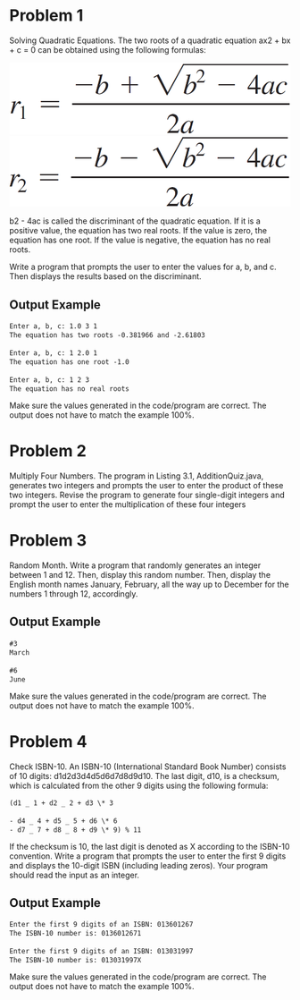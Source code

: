 # Problem 1

Solving Quadratic Equations. The two roots of a quadratic equation ax2 + bx + c = 0 can be obtained using the following formulas:

![formula 1](./attachments/upload1.png)
![formula 2](./attachments/upload2.png)

b2 - 4ac is called the discriminant of the quadratic equation. If it is a positive value, the equation has two real roots. If the value is zero, the equation has one root. If the value is negative, the equation has no real roots.

Write a program that prompts the user to enter the values for a, b, and c. Then displays the results based on the discriminant.

## Output Example
```
Enter a, b, c: 1.0 3 1
The equation has two roots -0.381966 and -2.61803

Enter a, b, c: 1 2.0 1
The equation has one root -1.0

Enter a, b, c: 1 2 3
The equation has no real roots
```
Make sure the values generated in the code/program are correct. The output does not have to match the example 100%.

# Problem 2

Multiply Four Numbers. The program in Listing 3.1, AdditionQuiz.java, generates two integers and prompts the user to enter the product of these two integers. Revise the program to generate four single-digit integers and prompt the user to enter the multiplication of these four integers

# Problem 3

Random Month. Write a program that randomly generates an integer between 1 and 12. Then, display this random number. Then, display the English month names January, February, all the way up to December for the numbers 1 through 12, accordingly.

## Output Example
```
#3
March

#6
June
```
Make sure the values generated in the code/program are correct. The output does not have to match the example 100%.

# Problem 4

Check ISBN-10. An ISBN-10 (International Standard Book Number) consists of 10 digits: d1d2d3d4d5d6d7d8d9d10. The last digit, d10, is a checksum, which is calculated from the other 9 digits using the following formula:
```
(d1 _ 1 + d2 _ 2 + d3 \* 3

- d4 _ 4 + d5 _ 5 + d6 \* 6
- d7 _ 7 + d8 _ 8 + d9 \* 9) % 11
```

If the checksum is 10, the last digit is denoted as X according to the ISBN-10
convention. Write a program that prompts the user to enter the first 9 digits and
displays the 10-digit ISBN (including leading zeros). Your program should read
the input as an integer.

## Output Example
```
Enter the first 9 digits of an ISBN: 013601267
The ISBN-10 number is: 0136012671

Enter the first 9 digits of an ISBN: 013031997
The ISBN-10 number is: 013031997X
```
Make sure the values generated in the code/program are correct. The output does not have to match the example 100%.
